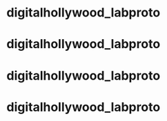 # digitalhollywood_labproto
# digitalhollywood_labproto
# digitalhollywood_labproto
# digitalhollywood_labproto
